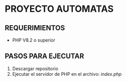 # **PROYECTO AUTOMATAS**
## REQUERIMIENTOS

 - PHP V8.2 o superior
 
## PASOS PARA EJECUTAR
1. Descargar repositorio
2. Ejecutar el servidor de PHP en el archivo: *index.php*
